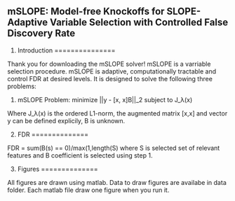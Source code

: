mSLOPE: Model-free Knockoffs for SLOPE-Adaptive Variable Selection with Controlled False Discovery Rate
------------------------------------------------------

1. Introduction
===============

Thank you for downloading the mSLOPE solver!  mSLOPE is a varriable selection procedure. mSLOPE is adaptive, computationally tractable
and control FDR at desired levels. It is designed to solve the following three problems: 

1. mSLOPE Problem:
   minimize  ||y - [x, x]B||_2  subject to  J_λ(x)

Where J_λ(x) is the ordered L1-norm, the augmented matrix [x,x] and vector y can be defined explicily, B is unknown.

2. FDR
==============

FDR = sum(B(s) == 0)/max(1,length(S)
where S is selected set of relevant features and B coefficient is selected using step 1.

3. Figures
==============

All figures are drawn using matlab. Data to draw figures are availabe in data folder. Each matlab file
draw one figure when you run it.
